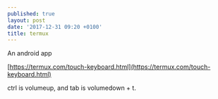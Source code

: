 ```yaml
---
published: true
layout: post
date: '2017-12-31 09:20 +0100'
title: termux
---
```

An android app

[https://termux.com/touch-keyboard.html](https://termux.com/touch-keyboard.html)

ctrl is volumeup, and tab is volumedown + t.
